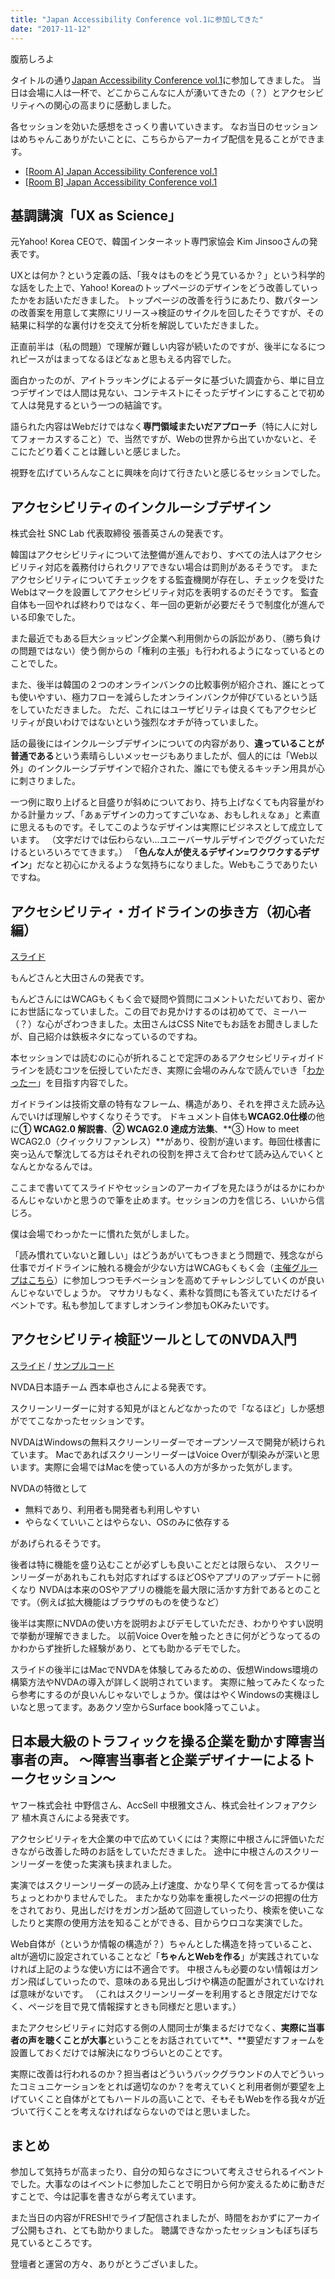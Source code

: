 ```yaml
---
title: "Japan Accessibility Conference vol.1に参加してきた"
date: "2017-11-12"
---
```


腹筋しろよ

タイトルの通り[Japan Accessibility Conference vol.1](https://connpass.com/event/68762/)に参加してきました。 当日は会場に人は一杯で、どこからこんなに人が湧いてきたの（？）とアクセシビリティへの関心の高まりに感動しました。

各セッションを効いた感想をさっくり書いていきます。 なお当日のセッションはめちゃんこありがたいことに、こちらからアーカイブ配信を見ることができます。

- [\[Room A\] Japan Accessibility Conference vol.1](https://freshlive.tv/tech-conference/168860)
- [\[Room B\] Japan Accessibility Conference vol.1](https://freshlive.tv/tech-conference/168863)

## 基調講演「UX as Science」

元Yahoo! Korea CEOで、韓国インターネット専門家協会 Kim Jinsooさんの発表です。

UXとは何か？という定義の話、「我々はものをどう見ているか？」という科学的な話をした上で、Yahoo! Koreaのトップページのデザインをどう改善していったかをお話いただきました。 トップページの改善を行うにあたり、数パターンの改善案を用意して実際にリリース→検証のサイクルを回したそうですが、その結果に科学的な裏付けを交えて分析を解説していただきました。

正直前半は（私の問題）で理解が難しい内容が続いたのですが、後半になるにつれピースがはまってなるほどなぁと思もえる内容でした。

面白かったのが、アイトラッキングによるデータに基づいた調査から、単に目立つデザインでは人間は見ない、コンテキストにそったデザインにすることで初めて人は発見するという一つの結論です。

語られた内容はWebだけではなく**専門領域またいだアプローチ**（特に人に対してフォーカスすること）で、当然ですが、Webの世界から出ていかないと、そこにたどり着くことは難しいと感じました。

視野を広げていろんなことに興味を向けて行きたいと感じるセッションでした。

## アクセシビリティのインクルーシブデザイン

株式会社 SNC Lab 代表取締役 張善英さんの発表です。

韓国はアクセシビリティについて法整備が進んでおり、すべての法人はアクセシビリティ対応を義務付けられクリアできない場合は罰則があるそうです。 またアクセシビリティについてチェックをする監査機関が存在し、チェックを受けたWebはマークを設置してアクセシビリティ対応を表明するのだそうです。 監査自体も一回やれば終わりではなく、年一回の更新が必要だそうで制度化が進んでいる印象でした。

また最近でもある巨大ショッピング企業へ利用側からの訴訟があり、（勝ち負けの問題ではない）使う側からの「権利の主張」も行われるようになっているとのことでした。

また、後半は韓国の２つのオンラインバンクの比較事例が紹介され、誰にとっても使いやすい、極力フローを減らしたオンラインバンクが伸びているという話をしていただきました。 ただ、これにはユーザビリティは良くてもアクセシビリティが良いわけではないという強烈なオチが待っていました。

話の最後にはインクルーシブデザインについての内容があり、**違っていることが普通である**という素晴らしいメッセージもありましたが、個人的には「Web以外」のインクルーシブデザインで紹介された、誰にでも使えるキッチン用具が心に刺さりました。

一つ例に取り上げると目盛りが斜めについており、持ち上げなくても内容量がわかる計量カップ、「あぁデザインの力ってすごいなぁ、おもしれぇなぁ」と素直に思えるものです。そしてこのようなデザインは実際にビジネスとして成立しています。 （文字だけでは伝わらない...ユニーバーサルデザインでググっていただけるといろいろでてきます。） 「**色んな人が使えるデザイン=ワクワクするデザイン**」だなと初心にかえるような気持ちになりました。Webもこうでありたいですね。

## アクセシビリティ・ガイドラインの歩き方（初心者編）

[スライド](https://docs.google.com/presentation/d/1U74164uPJsHQU12OcAeZPVwfwCzAWJy6hSPZyCxG8kM/edit#slide=id.p)

もんどさんと大田さんの発表です。

もんどさんにはWCAGもくもく会で疑問や質問にコメントいただいており、密かにお世話になっていました。この目でお見かけするのは初めてで、ミーハー（？）な心がざわつきました。太田さんはCSS Niteでもお話をお聞きしましたが、自己紹介は鉄板ネタになっているのですね。

本セッションでは読むのに心が折れることで定評のあるアクセシビリティガイドラインを読むコツを伝授していただき、実際に会場のみんなで読んでいき「[わかったー](https://www.google.co.jp/search?biw=1389&bih=925&tbm=isch&sa=1&ei=iuwHWtGBF8Sa8QX8r5DIBw&q=%E9%A0%AD%E3%81%AE%E3%82%8F%E3%82%8B%E3%81%84%E4%BA%BA&oq=%E9%A0%AD%E3%81%AE%E3%82%8F%E3%82%8B%E3%81%84%E4%BA%BA&gs_l=psy-ab.3..0i4i37k1l8.2199.4157.0.4413.18.18.0.0.0.0.100.1401.16j1.17.0....0...1.1j4.64.psy-ab..2.16.1299...0j0i4k1.0.iVrp6Rsp3Ms)」を目指す内容でした。

ガイドラインは技術文章の特有なフレーム、構造があり、それを押さえた読み込んでいけば理解しやすくなりそうです。 ドキュメント自体も**WCAG2.0仕様**の他に**① WCAG2.0 解説書**、**② WCAG2.0 達成方法集**、**③ How to meet WCAG2.0（クイックリファンレス）**があり、役割が違います。毎回仕様書に突っ込んで撃沈してる方はそれぞれの役割を押さえて合わせて読み込んでいくとなんとかなるんでは。

ここまで書いててスライドやセッションのアーカイブを見たほうがはるかにわかるんじゃないかと思うので筆を止めます。セッションの力を信じろ、いいから信じろ。

僕は会場でわっかたーに慣れた気がしました。

「読み慣れていないと難しい」はどうあがいてもつきまとう問題で、残念ながら仕事でガイドラインに触れる機会が少ない方はWCAGもくもく会（[主催グループはこちら](https://ca11y.connpass.com/)）に参加しつつモチベーションを高めてチャレンジしていくのが良いんじゃないでしょうか。 マサカリもなく、素朴な質問にも答えていただけるイベントです。私も参加してますしオンライン参加もOKみたいです。

## アクセシビリティ検証ツールとしてのNVDA入門

[スライド](https://www.slideshare.net/nishimotz/171111-nishimotonvdajpv2) / [サンプルコード](https://gist.github.com/nishimotz/b3a4b4676a60c1067e8ebac419908f64)

NVDA日本語チーム 西本卓也さんによる発表です。

スクリーンリーダーに対する知見がほとんどなかったので「なるほど」しか感想がでてこなかったセッションです。

NVDAはWindowsの無料スクリーンリーダーでオープンソースで開発が続けられています。 MacであればスクリーンリーダーはVoice Overが馴染みが深いと思います。実際に会場ではMacを使っている人の方が多かった気がします。

NVDAの特徴として

- 無料であり、利用者も開発者も利用しやすい
- やらなくていいことはやらない、OSのみに依存する

があげられるそうです。

後者は特に機能を盛り込むことが必ずしも良いことだとは限らない、 スクリーンリーダーがあれもこれも対応すればするほどOSやアプリのアップデートに弱くなり NVDAは本来のOSやアプリの機能を最大限に活かす方針であるとのことです。（例えば拡大機能はブラウザのものを使うなど）

後半は実際にNVDAの使い方を説明およびデモしていただき、わかりやすい説明で挙動が理解できました。 以前Voice Overを触ったときに何がどうなってるのかわからず挫折した経験があり、とても助かるデモでした。

スライドの後半にはMacでNVDAを体験してみるための、仮想Windows環境の構築方法やNVDAの導入が詳しく説明されています。 実際に触ってみたくなったら参考にするのが良いんじゃないでしょうか。僕ははやくWindowsの実機ほしいなと思ってます。ああクソ空からSurface book降ってこいよ。

## 日本最大級のトラフィックを操る企業を動かす障害当事者の声。 〜障害当事者と企業デザイナーによるトークセッション〜

ヤフー株式会社 中野信さん、AccSell 中根雅文さん、株式会社インフォアクシア 植木真さんによる発表です。

アクセシビリティを大企業の中で広めていくには？実際に中根さんに評価いただきながら改善した時のお話をしていただきました。 途中に中根さんのスクリーンリーダーを使った実演も挟まれました。

実演ではスクリーンリーダーの読み上げ速度、かなり早くて何を言ってるか僕はちょっとわかりませんでした。 またかなり効率を重視したページの把握の仕方をされており、見出しだけをガンガン舐めて回遊していったり、検索を使いこなしたりと実際の使用方法を知ることができる、目からウロコな実演でした。

Web自体が（というか情報の構造が？）ちゃんとした構造を持っていること、altが適切に設定されていることなど「**ちゃんとWebを作る**」が実践されていなければ上記のような使い方には不適合です。 中根さんも必要のない情報はガンガン飛ばしていったので、意味のある見出しづけや構造の配置がされていなければ意味がないです。 （これはスクリーンリーダーを利用するとき限定だけでなく、ページを目で見て情報探すときも同様だと思います。）

またアクセシビリティに対応する側の人間同士が集まるだけでなく、**実際に当事者の声を聴くことが大事**ということをお話されていて**、**要望だすフォームを設置しておくだけでは解決になりづらいとのことです。

実際に改善は行われるのか？担当者はどういうバックグラウンドの人でどういったコミュニケーションをとれば適切なのか？を考えていくと利用者側が要望を上げていくこと自体がとてもハードルの高いことで、そもそもWebを作る我々が近づいて行くことを考えなければならないのではと思いました。

## まとめ

参加して気持ちが高まったり、自分の知らなさについて考えさせられるイベントでした。大事なのはイベントに参加したことで明日から何か変えるために動きだすことで、今は記事を書きながら考えています。

また当日の内容がFRESH!でライブ配信されましたが、時間をおかずにアーカイブ公開もされ、とても助かりました。 聴講できなかったセッションもぼちぼち見ているところです。

登壇者と運営の方々、ありがとうございました。
